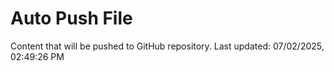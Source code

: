 # Auto Push File

Content that will be pushed to GitHub repository.
Last updated: 07/02/2025, 02:49:26 PM